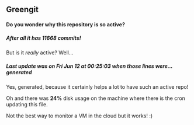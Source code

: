 ## Greengit

#### Do you wonder why this repository is so active?

##### After all it has 11668 commits!

But is it *really* active? Well...

##### Last update was on Fri Jun 12 at 00:25:03 when those lines were... generated

Yes, generated, because it certainly helps a lot to have such an active repo!

Oh and there was **24%** disk usage on the machine
where there is the cron updating this file.

Not the best way to monitor a VM in the cloud but it works! :)
